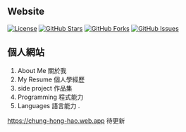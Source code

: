 ## Website

[![License](https://img.shields.io/badge/License-MIT-blue.svg)](LICENSE)
[![GitHub Stars](https://img.shields.io/github/stars/chris911024/website?style=flat&label=Stars)](https://github.com/chris911024/website/stargazers)
[![GitHub Forks](https://img.shields.io/github/forks/chris911024/website?style=flat&label=Forks)](https://github.com/chris911024/website/network/members)
[![GitHub Issues](https://img.shields.io/github/issues/chris911024/website?style=flat&label=Issues)](https://github.com/chris911024/website/issues)

## 個人網站
1. About Me 關於我
2. My Resume 個人學經歷
3. side project 作品集
4. Programming 程式能力
5. Languages 語言能力 .


https://chung-hong-hao.web.app 待更新
